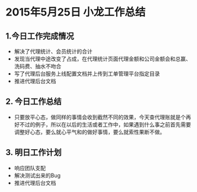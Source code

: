 # 2015年5月25日 小龙工作总结

## 1.今日工作完成情况

* 解决了代理统计、会员统计的合计
* 发现当代理中途改变了占成，在代理统计页面代理金额和公司金额会和总赢、洗码费、抽水不吻合
* 写了代理后台服务上线配置文档并上传到工单管理平台指定目录
* 推进代理后台文档

## 2. 今日工作总结

* 只要放平心态，做同样的事情会收到截然不同的效果，今天查代理账就是个再好不过的例子，所以在以后的生活或者工作中，如果遇到什么事之前首先需要调整好心态，要么就心平气和的做好事情，要么就索性果断不做。

## 3. 明日工作计划

* 响应团队支配
* 解决测试出来的Bug
* 推进代理后台文档